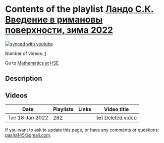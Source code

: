 # Contents of the playlist [Ландо С.К. Введение в римановы поверхности, зима 2022](https://www.youtube.com/playlist?list=PLq3E5oubNNoAZoNyOnx9RNd43yLTX73SO)

[![synced with youtube](https://img.shields.io/github/last-commit/mathphysschool/mathphysschool.github.io/autoupdate1?label=synced%20with%20youtube)](https://github.com/mathphysschool/mathphysschool.github.io/commits/autoupdate1)

Number of videos: [1](#videos)

Go to [Mathematics at HSE](../README.md)

## Description



## Videos

|Date|Playlists|Links|Video title|
|---|---|---|---|
| Tue&nbsp;18&nbsp;Jan&nbsp;2022 | [262](../playlists/262 "Ландо С.К. Введение в римановы поверхности, зима 2022") |  | [[**e**](https://studio.youtube.com/video/WJyGIS5pVcM/edit "Edit")] [Deleted video](https://www.youtube.com/watch?v=WJyGIS5pVcM&list=PLq3E5oubNNoAZoNyOnx9RNd43yLTX73SO "This video is unavailable.") |


 If you want to ask to update this page, or have any comments or questions: <pasha145@gmail.com>.